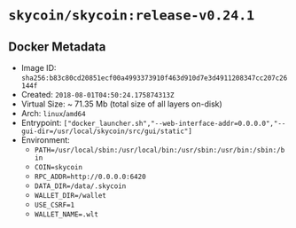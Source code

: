 # `skycoin/skycoin:release-v0.24.1`

## Docker Metadata

- Image ID: `sha256:b83c80cd20851ecf00a4993373910f463d910d7e3d4911208347cc207c26144f`
- Created: `2018-08-01T04:50:24.175874313Z`
- Virtual Size: ~ 71.35 Mb
    (total size of all layers on-disk)
- Arch: `linux`/`amd64`
- Entrypoint: `["docker_launcher.sh","--web-interface-addr=0.0.0.0","--gui-dir=/usr/local/skycoin/src/gui/static"]`
- Environment:
    - `PATH=/usr/local/sbin:/usr/local/bin:/usr/sbin:/usr/bin:/sbin:/bin`
    - `COIN=skycoin`
    - `RPC_ADDR=http://0.0.0.0:6420`
    - `DATA_DIR=/data/.skycoin`
    - `WALLET_DIR=/wallet`
    - `USE_CSRF=1`
    - `WALLET_NAME=.wlt`

